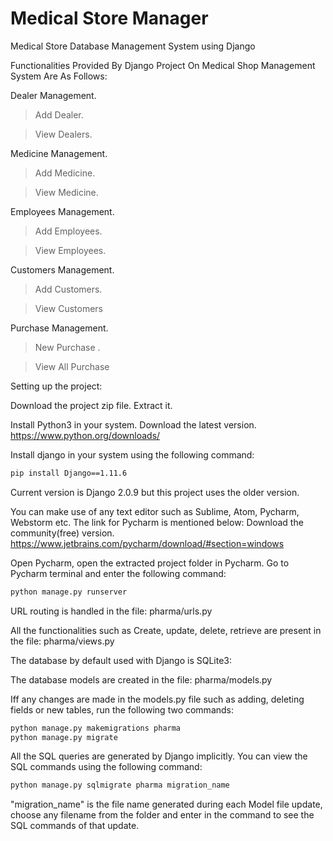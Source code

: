 # Medical Store Manager
Medical Store Database Management System using Django

Functionalities Provided By Django Project On Medical Shop Management System Are As Follows:

Dealer Management.

>Add Dealer.

>View Dealers.

Medicine  Management.

>Add Medicine.

>View Medicine.

Employees Management.

>Add Employees.

>View Employees.

Customers Management.

>Add Customers.

>View Customers

Purchase  Management.

>New Purchase .

>View All Purchase

Setting up the project:

Download the project zip file. Extract it.

Install Python3 in your system.
Download the latest version.
https://www.python.org/downloads/

Install django in your system using the following command:

```sh
pip install Django==1.11.6
```

Current version is Django 2.0.9 but this project uses the older version.

You can make use of any text editor such as Sublime, Atom, Pycharm, Webstorm etc. The link for Pycharm is mentioned below: 
Download the community(free) version.
https://www.jetbrains.com/pycharm/download/#section=windows

Open Pycharm, open the extracted project folder in Pycharm.
Go to Pycharm terminal and enter the following command:
 ```sh
 python manage.py runserver
```
URL routing is handled in the file: pharma/urls.py

All the functionalities such as Create, update, delete, retrieve are present in the file: pharma/views.py

The database by default used with Django is SQLite3:

The database models are created in the file: pharma/models.py

Iff any changes are made in the models.py file such as adding, deleting fields or new tables, run the following two commands:

```sh
python manage.py makemigrations pharma
python manage.py migrate
```

All the SQL queries are generated by Django implicitly. You can view the SQL commands using the following command:

```sh
python manage.py sqlmigrate pharma migration_name
```
"migration_name" is the file name generated during each Model file update, choose any filename from the folder and enter in the command to see the SQL commands of that update.


